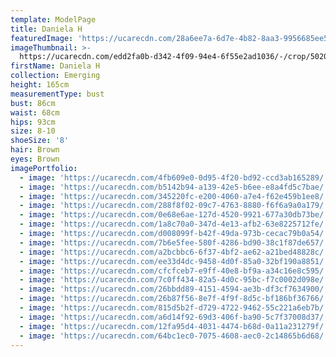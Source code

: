 ```yaml
---
template: ModelPage
title: Daniela H
featuredImage: 'https://ucarecdn.com/28a6ee7a-6d7e-4b82-8aa3-9956685ee50c/'
imageThumbnail: >-
  https://ucarecdn.com/edd2fa0b-d342-4f09-94e4-6f55e2ad1036/-/crop/5020x6827/34,68/-/preview/
firstName: Daniela H
collection: Emerging
height: 165cm
measurementType: bust
bust: 86cm
waist: 68cm
hips: 93cm
size: 8-10
shoeSize: '8'
hair: Brown
eyes: Brown
imagePortfolio:
  - image: 'https://ucarecdn.com/4fb609e0-0d95-4f20-bd92-ccd3ab165289/'
  - image: 'https://ucarecdn.com/b5142b94-a139-42e5-b6ee-e8a4fd5c7bae/'
  - image: 'https://ucarecdn.com/345220fc-e200-4060-a7e4-f62e459b1ee8/'
  - image: 'https://ucarecdn.com/288f8f02-09c7-4763-8880-f6f6a9a0a179/'
  - image: 'https://ucarecdn.com/0e68e6ae-127d-4520-9921-677a30db73be/'
  - image: 'https://ucarecdn.com/1a8c70a0-347d-4e13-afb2-63e8225712fe/'
  - image: 'https://ucarecdn.com/d008099f-b42f-49da-973b-cecac79b0a54/'
  - image: 'https://ucarecdn.com/7b6e5fee-580f-4286-bd90-38c1f87de657/'
  - image: 'https://ucarecdn.com/a2bcbbc6-6f37-4bf2-ae62-a21bed48828c/'
  - image: 'https://ucarecdn.com/ee33d4dc-9458-4d0f-85a0-32bf190a8851/'
  - image: 'https://ucarecdn.com/cfcfceb7-e9ff-40e8-bf9a-a34c16e8c595/'
  - image: 'https://ucarecdn.com/7c0ff434-82a5-4d0c-95bc-f7c0002d098e/'
  - image: 'https://ucarecdn.com/26bbdd89-4151-4594-ae3b-df3cf7634900/'
  - image: 'https://ucarecdn.com/26b87f56-8e7f-4f9f-8d5c-bf186bf36766/'
  - image: 'https://ucarecdn.com/815d5b2f-d729-4722-9462-55c221a6eb7b/'
  - image: 'https://ucarecdn.com/a6d14f92-69d3-406f-ba90-5c7f37008d37/'
  - image: 'https://ucarecdn.com/12fa95d4-4031-4474-b68d-0a11a231279f/'
  - image: 'https://ucarecdn.com/64bc1ec0-7075-4608-aec0-2c14865b6d68/'
---
```


